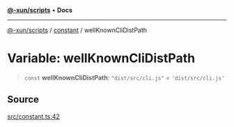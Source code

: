 [**@-xun/scripts**](../../README.md) • **Docs**

***

[@-xun/scripts](../../README.md) / [constant](../README.md) / wellKnownCliDistPath

# Variable: wellKnownCliDistPath

> `const` **wellKnownCliDistPath**: `"dist/src/cli.js"` = `'dist/src/cli.js'`

## Source

[src/constant.ts:42](https://github.com/Xunnamius/xscripts/blob/b453fa840778101fac1e5f79d0e006f610b3882e/src/constant.ts#L42)
